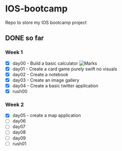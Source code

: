 # IOS-bootcamp
Repo to store my IOS bootcamp project

## DONE so far

### Week 1
- [x] day00 - Build a basic calculator ![Marks](https://img.shields.io/badge/marks-100%25-brightgreen.svg)
- [x] day01 - Create a card game purely swift no visuals
- [x] day02 - Create a notebook
- [x] day03 - Create an image gallery
- [x] day04 - Create a basic twitter application
- [x] rush00
### Week 2
- [x] day05 - create a map application
- [ ] day06
- [ ] day07
- [ ] day08
- [ ] day09
- [ ] rush01
